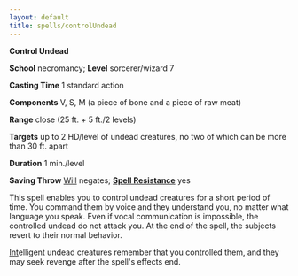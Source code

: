 ```yaml
---
layout: default
title: spells/controlUndead
---
```

 **Control Undead**

**School** necromancy; **Level** sorcerer/wizard 7

**Casting Time** 1 standard action

**Components** V, S, M (a piece of bone and a piece of raw meat)

**Range** close (25 ft. + 5 ft./2 levels)

**Targets** up to 2 HD/level of undead creatures, no two of which can be more than 30 ft. apart

**Duration** 1 min./level

**Saving Throw** [Will](../combat#_will) negates; **[Spell Resistance](../glossary#_spell-resistance)** yes

This spell enables you to control undead creatures for a short period of time. You command them by voice and they understand you, no matter what language you speak. Even if vocal communication is impossible, the controlled undead do not attack you. At the end of the spell, the subjects revert to their normal behavior.

[Int](../gettingStarted#_intelligence)elligent undead creatures remember that you controlled them, and they may seek revenge after the spell's effects end.

